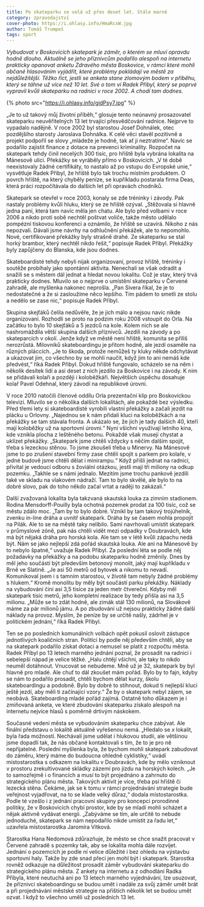 ```yaml
---
title: Po skateparku se volá už přes deset let. Stále marně
category: zpravodajství
cover-photo: https://i.ohlasy.info/HmaRcxW.jpg
author: Tomáš Trumpeš
tags: sport
---
```


*Vybudovat v Boskovicích skatepark je záměr, o kterém se mluví opravdu hodně dlouho. Aktuálně se jeho příznivcům podařilo alespoň na internetu prakticky opanovat anketu Zdravého města Boskovice, v rámci které mohli občané hlasováním vyjádřit, které problémy pokládají ve městě za nejdůležitější. Těžko říct, jestli se anketa stane zlomovým bodem v příběhu, který se táhne už více než 10 let. Své o tom ví Radek Přibyl, který se poprvé vypravil kvůli skateparku na radnici v roce 2002. A chodí tam dodnes.*

{% photo src="https://i.ohlasy.info/gidPsy7.jpg" %}

„Je to už takový můj životní příběh,“ glosuje tento neúnavný prosazovatel skateparku neuvěřitelných 13 let trvající přesvědčování radnice. Nejprve to vypadalo nadějně. V roce 2002 byl starostou Josef Dohnálek, otec pozdějšího starosty Jaroslava Dohnálka. K celé věci stavěl pozitivně a projekt podpořil se slovy „mládeže je hodně, tak ať ji neztratíme“. Navíc se podařilo zajistit finance z dotace na prevenci kriminality. Rozpočet na skatepark tehdy činil necelých 300 tisíc, pro hřiště byla vybrána lokalita na Mánesově ulici. Překážky se vyráběly přímo v Boskovicích. „V té době neexistovaly žádné certifikáty, to nastalo až po vstupu do Evropské unie,“ vysvětluje Radek Přibyl, že hřiště bylo tak trochu místním produktem. O povrch hřiště, na který chyběly peníze, se kupříkladu postarala firma Deas, která práci rozpočítávala do dalších let při opravách chodníků. 

Skatepark se otevřel v roce 2003, konaly se zde tréninky i závody. Pak nastaly problémy kvůli hluku, který se ze hřiště ozýval. „Stěžovala si hlavně jedna paní, která tam navíc měla jen chatu. Ale bylo před volbami v roce 2006 a nikdo proti sobě nechtěl poštvat voliče, takže město udělalo pompézní tiskovou konferenci a oznámilo, že hřiště se uzavírá. Nikoho z nás nepozvali. Dávali jsme návrhy na odhlučnění překážek, ale to nepomohlo. Nové, certifikované překážky byly strašně drahé. Ze skateparku se stal horký brambor, který nechtěl nikdo řešit,“ popisuje Radek Přibyl. Překážky byly zapůjčeny do Blanska, kde jsou dodnes.

Skateboardisté tehdy nebyli nijak organizovaní, provoz hřiště, tréninky i soutěže probíhaly jako spontánní aktivita. Nenechali se však odradit a snažili se s městem dál jednat a hledat novou lokalitu. Což je stav, který trvá prakticky dodnes. Mluvilo se o nejprve o umístění skateparku v Červené zahradě, ale myšlenka nakonec neprošla. „Pan Sivera říkal, že je to nedostatečné a že si zasloužíme něco lepšího. Tím pádem to smetli ze stolu a nedělo se zase nic,“ popisuje Radek Přibyl. 

Skupina skejťáků čelila nedůvěře, že je jich málo a nejsou navíc nikde organizovaní. Rozhodli se proto na podzim roku 2008 vstoupit do Orla. Na začátku to bylo 10 skejťáků a 5 jezdců na kole. Kolem nich se ale nashromáždila větší skupina dalších příznivců. Jezdili na závody a po skateparcích v okolí. Jenže když ve městě není hřiště, komunita se příliš nerozrůstá. Milovníků skateboardingu je přitom hodně, ale jezdí osaměle na různých pláccích. „Je to škoda, protože nemůžeš ty kluky někde odchytávat a ukazovat jim, co všechno by se mohli naučit, když jim to ani nemáš kde předvést,“ říká Radek Přibyl. Dokud hřiště fungovalo, scházelo se na něm i několik desítek lidí a asi deset z nich jezdilo za Boskovice i na závody. K nim se přidávali kolaři a později i koloběžkáři. Největších úspěchu dosahuje kolař Pavel Odehnal, který závodí na republikové úrovni.

V roce 2010 natočili členové oddílu Orla prezentační klip pro Boskovickou televizi. Mluvilo se o několika dalších lokalitách, ale pokaždé bez výsledku. Před třemi lety si skateboardisté vyrobili vlastní překážky a začali jezdit na plácku u Orlovny. „Najednou se k nám přidali kluci na koloběžkách a na překážky se tam stávala fronta. A ukázalo se, že jich je tady dalších 40, kteří mají koloběžky už na sportovní úrovni.“ Nyní všichni využívají letního kina, kde vznikla plocha z leštěného betonu. Pokaždé však musejí chystat a uklízet překážky. „Skatepark jsme chtěli vždycky s něčím dalším spojit, třeba s lezeckou stěnou. To jsme zkoušeli třeba u Minervy. Na Mánesově jsme to po zrušení stavební firmy zase chtěli spojit s parkem pro kolaře, v jedné budově jsme chtěli dělat i minirampu.“ Když přišli jednat na radnici, přivítal je vedoucí odboru s žoviální otázkou, jestli mají tři miliony na odkup pozemku. „Takhle se s námi jednalo. Mezitím jsme trochu pankově jezdili také ve skladu na vlakovém nádraží. Tam to bylo skvělé, ale bylo to na dobré slovo, pak do toho někdo začal vrtat a raději to zakázali.“

Další zvažovaná lokalita byla takzvaná skautská louka za zimním stadionem. Rodina Mensdorff-Pouilly byla ochotná pozemek prodat za 100 tisíc, což se městu zdálo moc. „Tam by to bylo dobré. Vznikl by tam takový trojúhelník, zvenku in-line dráha a uvnitř skatepark. Dráha by se časem mohla propojit na Pilák. Ale to se na městě taky nelíbilo. Sami navrhovali umístit skatepark v průmyslové zóně, pak nás chtěli vidět mezi odpadky v Doubravách, kde má být nějaká dráha pro horská kola. Ale tam se v létě kvůli zápachu nedá být. Nám se jako nejlepší zdá pořád skautská louka. Ale ani na Mánesově by to nebylo špatné,“ uvažuje Radek Přibyl.
Za poslední léta se podle něj požadavky na překážky a na podobu skateparku hodně změnily. Dnes by měl jeho součástí být především betonový monolit, jaký mají kupříkladu v Brně ve Slatině. „Je asi 50 metrů od bytovek a nikomu to nevadí. Komunikoval jsem i s tamním starostou, v životě tam nebyly žádné problémy s hlukem.“ Kromě monolitu by měly být součástí parku překážky. Náklady na vybudování činí asi 3,5 tisíce za jeden metr čtvereční. Kdyby měl skatepark tisíc metrů, jeho kompletní realizace by tedy přišla asi na 3,5 milionu. „Může se to zdát hodně, ale zimák stál 130 milionů, na Slovákově máme za pár milionů jámu. A po zbudování už nejsou prakticky žádné další náklady na provoz. Myslím, že peníze by se určitě našly, zádrhel je v politickém jednání,“ říká Radek Přibyl.

Ten se po posledních komunálních volbách opět pokusil oslovit zástupce jednotlivých koaličních stran. Politici by podle něj především chtěli, aby se na skatepark podařilo získat dotaci a nemusel se platit z rozpočtu města. Radek Přibyl po 13 letech marného jednání poznal, že prosadit na radnici i sebelepší nápad je velice těžké. „Halu chtějí všichni, ale taky to nikdo neuměl dotáhnout. Vnucovat se nebudeme. Mně už je 32, skatepark by byl hlavně pro mladé. Ale chuť to dál zkoušet mám pořád. Bylo by to fajn, kdyby se nám to podařilo prosadit, chtěli bychom dělat kurzy, školu skateboardingu a podobně. Bylo by dobré to stihnout, dokud ti nejlepší kluci ještě jezdí, aby měli ti začínající vzory.“ Že by o skatepark nebyl zájem, se neobává. Skateboarding mladé pořád zajímá. Ostatně toho důkazem je i zmiňovaná anketa, ve které zbudování skateparku získalo alespoň na internetu nejvíce hlasů s poměrně drtivým náskokem.

Současné vedení města se vybudováním skateparku chce zabývat. Ale finální představu o lokalitě aktuálně vyřešenou nemá. „Hledalo se *x* lokalit, byla řada možností. Nechávali jsme udělat i hlukovou studii, ale většinou jsme dopadli tak, že nás občané kontaktovali s tím, že to je pro ně nepřijatelné. Poslední myšlenka byla, že bychom mohli skatepark zabudovat do záměru, který máme do budoucna ohledně cyklistiky,“ uvádí místostarostka s odkazem na lokalitu v Doubravách, kde by mělo vzniknout v prostoru zrekultivované skládky zázemí pro jízdu na horských kolech. „Je to samozřejmě i o financích a musí to být projednáno a zahrnuto do strategického plánu města. Takových aktivit je více, třeba psí hřiště či lezecká stěna. Čekáme, jak se k tomu v rámci projednávání strategie bude veřejnost vyjadřovat, na to se klade velký důraz,“ dodala místostarostka. Podle té vzešlo i z jednání pracovní skupiny pro koncepci prorodinné politiky, že v Boskovicích chybí prostor, kde by se mladí mohli scházet a nějak aktivně vydávat energii. „Zabýváme se tím, ale určitě to nebude jednoduché, skatepark se nám nepodařilo nikde umístit za řadu let,“ uzavřela místostarostka Jaromíra Vítková.

Starostka Hana Nedomová zdůrazňuje, že město se chce snažit pracovat v Červené zahradě s pozemky tak, aby se lokalita mohla dále rozvíjet. Jednání o pozemcích je podle ní velice důležité i bez ohledu na výstavbu sportovní haly. Takže by zde snad přeci jen mohl být i skatepark. Starostka rovněž odkazuje na důležitost prosadit záměr vybudování skateparku do strategického plánu města. Z ankety na internetu a z  odhodlání Radka Přibyla, které neutuchá ani po 13 letech marného vyjednávání, lze usuzovat, že příznivci skateboardingu se budou umět i nadále za svůj záměr umět brát a při projednávání městské strategie na příštích několik let se budou umět ozvat. I když to všechno uměli už posledních 13 let.
